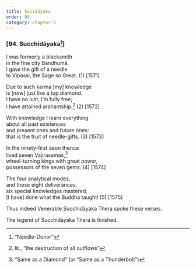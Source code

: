 ```yaml
---
title: Sucidāyaka
order: 94
category: chapter-3
---
```


### \[94. Su<span class="diacritics" data-state="on">c</span><span class="no-diacritics" data-state="off">ch</span>idāyaka[^1]\]

I was formerly a blacksmith  
in the fine city Bandhumā.  
I gave the gift of a needle  
to Vipassi, the Sage so Great. (1) \[1571\]

Due to such karma \[my\] knowledge  
is \[now\] just like a top diamond.  
I have no lust, I’m fully free;  
I have attained arahantship.[^2] (2) \[1572\]

With knowledge I learn everything  
about all past existences  
and present ones and future ones:  
that is the fruit of needle-gifts. (3) \[1573\]

In the ninety-first aeon thence  
lived seven Vajirasamas,[^3]  
wheel-turning kings with great power,  
possessors of the seven gems. (4) \[1574\]

The four analytical modes,  
and these eight deliverances,  
six special knowledges mastered,  
\[I have\] done what the Buddha taught! (5) \[1575\]

Thus indeed Venerable Su<span class="diacritics" data-state="on">c</span><span class="no-diacritics" data-state="off">ch</span>idāyaka Thera spoke these verses.

The legend of Su<span class="diacritics" data-state="on">c</span><span class="no-diacritics" data-state="off">ch</span>idāyaka Thera is finished.

[^1]: “Needle-Donor”

[^2]: lit., “the destruction of all outflows”

[^3]: “Same as a Diamond” (or “Same as a Thunderbolt”)
